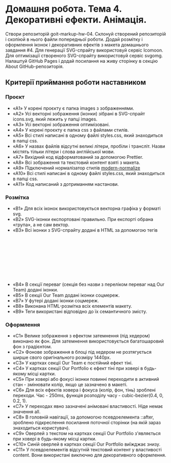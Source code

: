 # Домашня робота. Тема 4. Декоративні ефекти. Анiмацiя.

Створи репозиторій goit-markup-hw-04.
Склонуй створений репозиторій і скопіюй в нього файли попередньої роботи.
Додай розмітку і оформлення іконок і декоративних ефектів з макета домашнього завдання #4.
Для генерації SVG-спрайту використовуй сервіс Icomoon.
Для оптимізації створеного SVG-спрайту використовуй сервіс svgomg.
Налаштуй GitHub Pages і додай посилання на живу сторінку в секцію About GitHub-репозиторія.

## Критерії приймання роботи наставником

### Проєкт
- «A1» У корені проєкту є папка images з зображеннями.
- «A2» Усі векторні зображення (іконки) зібрані в SVG-спрайт icons.svg, який лежить у папці images.
- «A3» Усі векторні зображення оптимізовані.
- «A4» У корені проєкту є папка css з файлами стилів.
- «A5» Всі стилі написані в одному файлі styles.css, який знаходиться в папці css.
- «A6» У назвах файлів відсутні великі літери, пробіли і трансліт. Назви містять тільки літери і слова англійської мови.
- «A7» Вихідний код відформатований за допомогою Prettier.
- «A8» Всі зображення та текстовий контент взяті з макета.
- «A9» Підключений нормалізатор стилів [modern-normalize](<https://cdnjs.com/libraries/modern-normalize>)
- «A10» Всі стилі написані в одному файлі styles.css, який знаходиться в папці css.
- «A11» Код написаний з дотриманням настанови.

### Розмітка
- «B1» Для всіх іконок використовується векторна графіка у форматі svg.
- «B2» SVG-іконки експортовані правильно. При експорті обрана «група», а не сам вектор.
- «B3» Всі іконки з SVG-спрайту додані в HTML за допомогою тегів <svg> і <use>
- «B4» В секції переваг (секція без назви з переліком переваг над Our Team) додані іконки.
- «B5» В секції Our Team додані іконки соцмереж.
- «B7» У футері додані іконки соцмереж.
- «B8» Виконана HTML-розмітка всіх елементів макету.
- «B9» Теги використані відповідно до їх семантичного змісту.

### Оформлення
- «C1» Велике зображення з ефектом затемнення (під хедером) виконано як фон. Для затемнення використовується багатошаровий фон з градієнтом.
- «C2» Фонове зображення в блоці під хедером не розтягується ширше свого оригінального розміру 1440рх.
- «C3» У картках секції Our Team є постійний ефект тіні.
- «C4» У картках секції Our Portfolio є ефект тіні при ховері в будь-якому місці картки.
- «C5» При ховері або фокусі іконки повинні переходити в активний стан - змінювати колір, якщо це зазначено в макеті.
- «C6» Для всіх ефектів ховера і фокуса (колір, фон, тінь) зроблені переходи. 
Час - 250ms, функція розподілу часу - cubic-bezier(0.4, 0, 0.2, 1).
- «C7» У переходах явно зазначені анімовані властивості. Ніде немає значення all.
- «C8» В головній навігації, за допомогою псевдоелемента ::after, зроблено підкреслення посилання поточної сторінки (на якій зараз знаходиться користувач).
- «C9» Оверлей з текстом на картках секції Our Portfolio з'являється при ховері в будь-якому місці картки.
- «C10» Синій оверлей в картках секції Our Portfolio виїжджає знизу.
- «C11» У псевдоелементів відсутній текстовий контент у властивості content. Вони використані виключно для декоративного оформлення.



